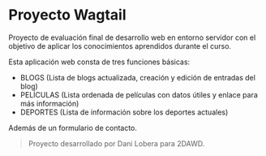 Proyecto Wagtail
============

Proyecto de evaluación final de desarrollo web en entorno servidor con el objetivo de aplicar los conocimientos aprendidos durante el curso.

Esta aplicación web consta de tres funciones básicas:

  * BLOGS (Lista de blogs actualizada, creación y edición de entradas del blog)
  * PELÍCULAS (Lista ordenada de películas con datos útiles y enlace para más información)
  * DEPORTES (Lista de información sobre los deportes actuales)

Además de un formulario de contacto.

> Proyecto desarrollado por Dani Lobera para 2DAWD.
